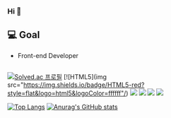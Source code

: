 ###  Hi 👋

## 💻 Goal
- Front-end Developer
## 
[![Solved.ac
프로필](http://mazassumnida.wtf/api/mini/generate_badge?boj=wldls0719)](https://solved.ac/wldls0719)
[![HTML5](img src="https://img.shields.io/badge/HTML5-red?style=flat&logo=html5&logoColor=ffffff"/)
<img src="https://img.shields.io/badge/{내용}-{배경 색깔}?style={스타일}&logo={로고이름}&logoColor={로고 색깔}"/>
<img src="https://img.shields.io/badge/{내용}-{배경 색깔}?style={스타일}&logo={로고이름}&logoColor={로고 색깔}"/>
<img src="https://img.shields.io/badge/{내용}-{배경 색깔}?style={스타일}&logo={로고이름}&logoColor={로고 색깔}"/>
<img src="https://img.shields.io/badge/{내용}-{배경 색깔}?style={스타일}&logo={로고이름}&logoColor={로고 색깔}"/>


[![Top Langs](https://github-readme-stats.vercel.app/api/top-langs/?username=anjin7&layout=compact&exclude_repo=dolce_beauty)](https://github.com/anjin7/github-readme-stats)
[![Anurag's GitHub stats](https://github-readme-stats.vercel.app/api?username=anjin7&hide=stars&show_icons=true)](https://github.com/anjin7/github-readme-stats)






<!--
**anjin7/anjin7** is a ✨ _special_ ✨ repository because its `README.md` (this file) appears on your GitHub profile.
- 🔭 I’m currently working on ...
- 🌱 I’m currently learning ...
- 👯 I’m looking to collaborate on ...
- 🤔 I’m looking for help with ...
- 💬 Ask me about ...
- 📫 How to reach me: ...
- 😄 Pronouns: ...
- ⚡ Fun fact: ...
-->
